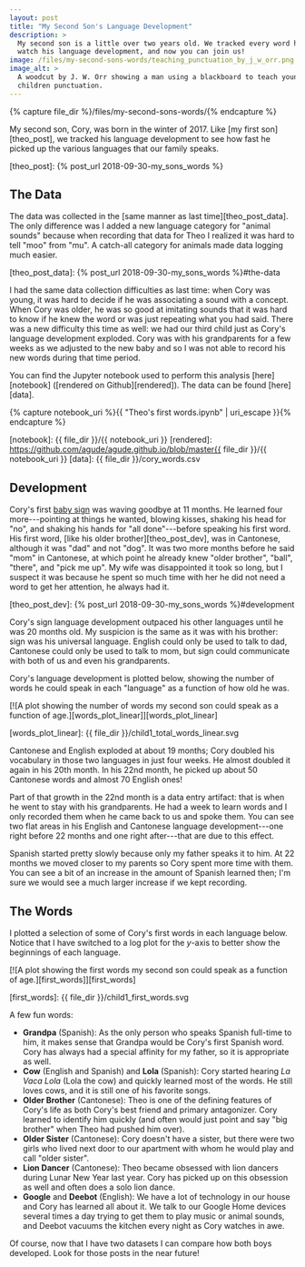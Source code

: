 ```yaml
---
layout: post
title: "My Second Son's Language Development"
description: >
  My second son is a little over two years old. We tracked every word he's spoken to
  watch his language development, and now you can join us!
image: /files/my-second-sons-words/teaching_punctuation_by_j_w_orr.png
image_alt: >
  A woodcut by J. W. Orr showing a man using a blackboard to teach young
  children punctuation.
---
```


{% capture file_dir %}/files/my-second-sons-words/{% endcapture %}

My second son, Cory, was born in the winter of 2017. Like [my first
son][theo_post], we tracked his language development to see how fast he picked
up the various languages that our family speaks.

[theo_post]: {% post_url 2018-09-30-my_sons_words %}

## The Data

The data was collected in the [same manner as last time][theo_post_data]. The
only difference was I added a new language category for "animal sounds" because
when recording that data for Theo I realized it was hard to tell "moo" from
"mu". A catch-all category for animals made data logging much easier.

[theo_post_data]: {% post_url 2018-09-30-my_sons_words %}#the-data

I had the same data collection difficulties as last time: when Cory was young,
it was hard to decide if he was associating a sound with a concept. When Cory
was older, he was so good at imitating sounds that it was hard to know if he
knew the word or was just repeating what you had said. There was a new
difficulty this time as well: we had our third child just as Cory's language
development exploded. Cory was with his grandparents for a few weeks as we
adjusted to the new baby and so I was not able to record his new words during
that time period.

You can find the Jupyter notebook used to perform this analysis
[here][notebook] ([rendered on Github][rendered]). The data can be found
[here][data].

{% capture notebook_uri %}{{ "Theo's first words.ipynb" | uri_escape }}{% endcapture %}

[notebook]: {{ file_dir }}/{{ notebook_uri }}
[rendered]: https://github.com/agude/agude.github.io/blob/master{{ file_dir }}/{{ notebook_uri }}
[data]: {{ file_dir }}/cory_words.csv

## Development

Cory's first [baby sign][baby_sign] was waving goodbye at 11 months. He
learned four more---pointing at things he wanted, blowing kisses, shaking his
head for "no", and shaking his hands for "all done"---before speaking his first
word. His first word, [like his older brother][theo_post_dev], was in
Cantonese, although it was "dad" and not "dog". It was two more months before
he said "mom" in Cantonese, at which point he already knew "older brother",
"ball", "there", and "pick me up". My wife was disappointed it took so long,
but I suspect it was because he spent so much time with her he did not need a
word to get her attention, he always had it.

[baby_sign]: https://en.wikipedia.org/wiki/Baby_sign_language
[theo_post_dev]: {% post_url 2018-09-30-my_sons_words %}#development

Cory's sign language development outpaced his other languages until he was 20
months old. My suspicion is the same as it was with his brother: sign was his
universal language. English could only be used to talk to dad, Cantonese could
only be used to talk to mom, but sign could communicate with both of us and
even his grandparents.

Cory's language development is plotted below, showing the number of words he
could speak in each "language" as a function of how old he was.

[![A plot showing the number of words my second son could speak as a function
of age.][words_plot_linear]][words_plot_linear]

[words_plot_linear]: {{ file_dir }}/child1_total_words_linear.svg

Cantonese and English exploded at about 19 months; Cory doubled his vocabulary
in those two languages in just four weeks. He almost doubled it again in his
20th month. In his 22nd month, he picked up about 50 Cantonese words and
almost 70 English ones!

Part of that growth in the 22nd month is a data entry artifact: that is when
he went to stay with his grandparents. He had a week to learn words and I only
recorded them when he came back to us and spoke them. You can see two flat
areas in his English and Cantonese language development---one right before 22
months and one right after---that are due to this effect.

Spanish started pretty slowly because only my father speaks it to him. At 22
months we moved closer to my parents so Cory spent more time with them. You
can see a bit of an increase in the amount of Spanish learned then; I'm sure
we would see a much larger increase if we kept recording.

## The Words

I plotted a selection of some of Cory's first words in each language below.
Notice that I have switched to a log plot for the _y_-axis to better show the
beginnings of each language.

[![A plot showing the first words my second son could speak as a function of
age.][first_words]][first_words]

[first_words]: {{ file_dir }}/child1_first_words.svg

A few fun words:

- **Grandpa** (Spanish): As the only person who speaks Spanish full-time to
him, it makes sense that Grandpa would be Cory's first Spanish word. Cory has
always had a special affinity for my father, so it is appropriate as well.
- **Cow** (English and Spanish) and **Lola** (Spanish): Cory started hearing
_La Vaca Lola_ (Lola the cow) and quickly learned most of the words. He still
loves cows, and it is still one of his favorite songs.
- **Older Brother** (Cantonese): Theo is one of the defining features of
Cory's life as both Cory's best friend and primary antagonizer. Cory learned
to identify him quickly (and often would just point and say "big brother" when
Theo had pushed him over).
- **Older Sister** (Cantonese): Cory doesn't have a sister, but there were
two girls who lived next door to our apartment with whom he would play and
call "older sister".
- **Lion Dancer** (Cantonese): Theo became obsessed with lion dancers during
Lunar New Year last year. Cory has picked up on this obsession as well and
often does a solo lion dance.
- **Google** and **Deebot** (English): We have a lot of technology in our
house and Cory has learned all about it. We talk to our Google Home devices several
times a day trying to get them to play music or animal sounds, and Deebot
vacuums the kitchen every night as Cory watches in awe.

Of course, now that I have two datasets I can compare how both boys developed.
Look for those posts in the near future!
